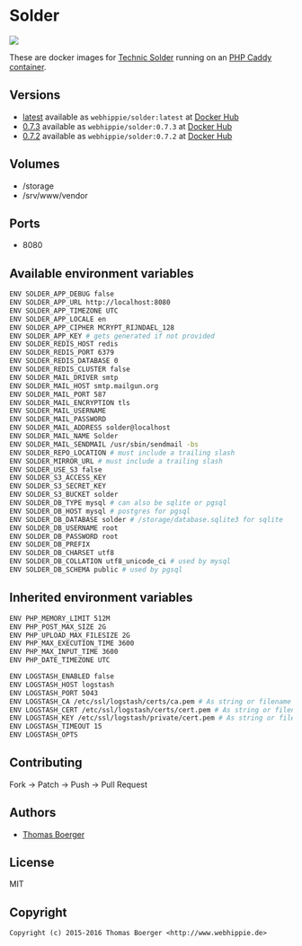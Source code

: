 # Solder

[![](https://badge.imagelayers.io/webhippie/solder:latest.svg)](https://imagelayers.io/?images=webhippie/solder:latest 'Get your own badge on imagelayers.io')

These are docker images for [Technic Solder](https://github.com/TechnicPack/TechnicSolder) running on an
[PHP Caddy container](https://registry.hub.docker.com/u/webhippie/php-caddy/).


## Versions

* [latest](https://github.com/dockhippie/solder/tree/master)
  available as ```webhippie/solder:latest``` at
  [Docker Hub](https://registry.hub.docker.com/u/webhippie/solder/)
* [0.7.3](https://github.com/dockhippie/solder/tree/0.7.3)
  available as ```webhippie/solder:0.7.3``` at
  [Docker Hub](https://registry.hub.docker.com/u/webhippie/solder/)
* [0.7.2](https://github.com/dockhippie/solder/tree/0.7.2)
  available as ```webhippie/solder:0.7.2``` at
  [Docker Hub](https://registry.hub.docker.com/u/webhippie/solder/)


## Volumes

* /storage
* /srv/www/vendor


## Ports

* 8080


## Available environment variables

```bash
ENV SOLDER_APP_DEBUG false
ENV SOLDER_APP_URL http://localhost:8080
ENV SOLDER_APP_TIMEZONE UTC
ENV SOLDER_APP_LOCALE en
ENV SOLDER_APP_CIPHER MCRYPT_RIJNDAEL_128
ENV SOLDER_APP_KEY # gets generated if not provided
ENV SOLDER_REDIS_HOST redis
ENV SOLDER_REDIS_PORT 6379
ENV SOLDER_REDIS_DATABASE 0
ENV SOLDER_REDIS_CLUSTER false
ENV SOLDER_MAIL_DRIVER smtp
ENV SOLDER_MAIL_HOST smtp.mailgun.org
ENV SOLDER_MAIL_PORT 587
ENV SOLDER_MAIL_ENCRYPTION tls
ENV SOLDER_MAIL_USERNAME
ENV SOLDER_MAIL_PASSWORD
ENV SOLDER_MAIL_ADDRESS solder@localhost
ENV SOLDER_MAIL_NAME Solder
ENV SOLDER_MAIL_SENDMAIL /usr/sbin/sendmail -bs
ENV SOLDER_REPO_LOCATION # must include a trailing slash
ENV SOLDER_MIRROR_URL # must include a trailing slash
ENV SOLDER_USE_S3 false
ENV SOLDER_S3_ACCESS_KEY
ENV SOLDER_S3_SECRET_KEY
ENV SOLDER_S3_BUCKET solder
ENV SOLDER_DB_TYPE mysql # can also be sqlite or pgsql
ENV SOLDER_DB_HOST mysql # postgres for pgsql
ENV SOLDER_DB_DATABASE solder # /storage/database.sqlite3 for sqlite
ENV SOLDER_DB_USERNAME root
ENV SOLDER_DB_PASSWORD root
ENV SOLDER_DB_PREFIX
ENV SOLDER_DB_CHARSET utf8
ENV SOLDER_DB_COLLATION utf8_unicode_ci # used by mysql
ENV SOLDER_DB_SCHEMA public # used by pgsql
```


## Inherited environment variables

```bash
ENV PHP_MEMORY_LIMIT 512M
ENV PHP_POST_MAX_SIZE 2G
ENV PHP_UPLOAD_MAX_FILESIZE 2G
ENV PHP_MAX_EXECUTION_TIME 3600
ENV PHP_MAX_INPUT_TIME 3600
ENV PHP_DATE_TIMEZONE UTC
```

```bash
ENV LOGSTASH_ENABLED false
ENV LOGSTASH_HOST logstash
ENV LOGSTASH_PORT 5043
ENV LOGSTASH_CA /etc/ssl/logstash/certs/ca.pem # As string or filename
ENV LOGSTASH_CERT /etc/ssl/logstash/certs/cert.pem # As string or filename
ENV LOGSTASH_KEY /etc/ssl/logstash/private/cert.pem # As string or filename
ENV LOGSTASH_TIMEOUT 15
ENV LOGSTASH_OPTS
```


## Contributing

Fork -> Patch -> Push -> Pull Request


## Authors

* [Thomas Boerger](https://github.com/tboerger)


## License

MIT


## Copyright

```
Copyright (c) 2015-2016 Thomas Boerger <http://www.webhippie.de>
```
